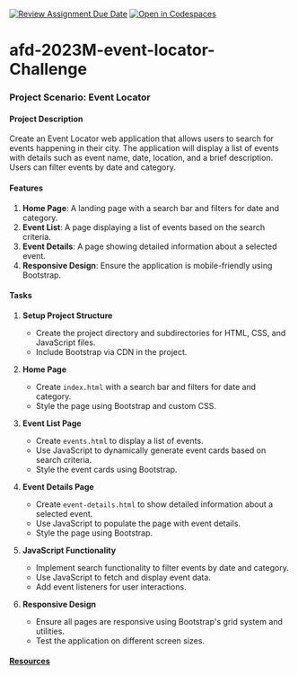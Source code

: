 [![Review Assignment Due Date](https://classroom.github.com/assets/deadline-readme-button-22041afd0340ce965d47ae6ef1cefeee28c7c493a6346c4f15d667ab976d596c.svg)](https://classroom.github.com/a/ofC45k0K)
[![Open in Codespaces](https://classroom.github.com/assets/launch-codespace-2972f46106e565e64193e422d61a12cf1da4916b45550586e14ef0a7c637dd04.svg)](https://classroom.github.com/open-in-codespaces?assignment_repo_id=19903111)
# afd-2023M-event-locator-Challenge


### Project Scenario: Event Locator

#### Project Description
Create an Event Locator web application that allows users to search for events happening in their city. 
The application will display a list of events with details such as event name, date, location, 
and a brief description. Users can filter events by date and category.

#### Features
1. **Home Page**: A landing page with a search bar and filters for date and category.
2. **Event List**: A page displaying a list of events based on the search criteria.
3. **Event Details**: A page showing detailed information about a selected event.
4. **Responsive Design**: Ensure the application is mobile-friendly using Bootstrap.

#### Tasks

1. **Setup Project Structure**
   - Create the project directory and subdirectories for HTML, CSS, and JavaScript files.
   - Include Bootstrap via CDN in the project.

2. **Home Page**
   - Create `index.html` with a search bar and filters for date and category.
   - Style the page using Bootstrap and custom CSS.

3. **Event List Page**
   - Create `events.html` to display a list of events.
   - Use JavaScript to dynamically generate event cards based on search criteria.
   - Style the event cards using Bootstrap.

4. **Event Details Page**
   - Create `event-details.html` to show detailed information about a selected event.
   - Use JavaScript to populate the page with event details.
   - Style the page using Bootstrap.

5. **JavaScript Functionality**
   - Implement search functionality to filter events by date and category.
   - Use JavaScript to fetch and display event data.
   - Add event listeners for user interactions.

6. **Responsive Design**
   - Ensure all pages are responsive using Bootstrap's grid system and utilities.
   - Test the application on different screen sizes.

#### [Resources](https://github.com/ALU-BSE/afd-2023m-week-8-challenge/blob/main/assignment_resources.md)
